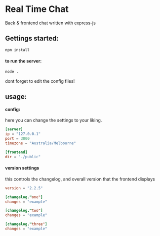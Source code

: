 # Real Time Chat
Back & frontend chat written with express-js
## Gettings started:
```bash
npm install
```
#### to run the server:
```bash
node .
```
dont forget to edit the config files!
## usage:
#### config:
here you can change the settings to your liking.  
```toml
[server]
ip = "127.0.0.1"
port = 3000
timezone = "Australia/Melbourne"

[frontend]
dir = "./public"
```
#### version settings
this controls the changelog, and overall version that the frontend displays
```toml
version = "2.2.5"

[changelog."one"]
changes = "example" 

[changelog."two"]
changes = "example"

[changelog."three"]
changes = "example"
```